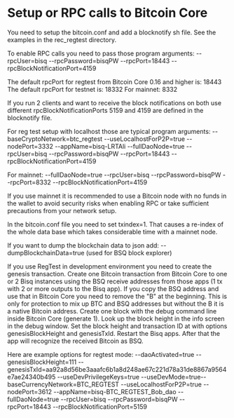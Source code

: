 ﻿Setup or RPC calls to Bitcoin Core
====================

You need to setup the bitcoin.conf and add a blocknotify sh file. See the examples in the rec_regtest directory.

To enable RPC calls you need to pass those program arguments:
--rpcUser=bisq --rpcPassword=bisqPW --rpcPort=18443 --rpcBlockNotificationPort=4159

The default rpcPort for regtest from Bitcoin Core 0.16 and higher is: 18443
The default rpcPort for testnet is: 18332
For mainnet: 8332

If you run 2 clients and want to receive the block notifications on both use different rpcBlockNotificationPorts
5159 and 4159 are defined in the blocknotify file.

For reg test setup with localhost those are typical program arguments:
--baseCryptoNetwork=btc_regtest --useLocalhostForP2P=true --nodePort=3332 --appName=bisq-LRTAli --fullDaoNode=true --rpcUser=bisq --rpcPassword=bisqPW --rpcPort=18443 --rpcBlockNotificationPort=4159


For mainnet:
--fullDaoNode=true --rpcUser=bisq --rpcPassword=bisqPW --rpcPort=8332 --rpcBlockNotificationPort=4159

If you use mainnet it is recommended to use a Bitcoin node with no funds in the wallet to avoid security risks when
enabling RPC or take sufficient precautions from your network setup.

In the bitcoin.conf file you need to set txindex=1.
That causes a re-index of the whole data base which takes considerable time with a
mainnet node.

If you want to dump the blockchain data to json add: --dumpBlockchainData=true (used for BSQ block explorer)

If you use RegTest in development environment you need to create the genesis transaction.
Create one Bitcoin transaction from Bitcoin Core to one or 2 Bisq instances using the BSQ receive addresses from those apps (1 tx with 2 or more outputs to the Bisq app).
If you copy the BSQ address and use that in Bitcoin Core you need to remove the "B" at the beginning. This is only for protection to mix up BTC and BSQ addresses but without the B it is a native Bitcoin address.
Create one block with the debug command line inside Bitcoin Core (generate 1). Look up the block height in the info screen in the debug window.
Set the block height and transaction ID at with options genesisBlockHeight and genesisTxId.
Restart the Bisq apps. After that the app will recognize the received Bitcoin as BSQ.

Here are example options for regtest mode:
--daoActivated=true --genesisBlockHeight=111 --genesisTxId=aa92a8d56be3aaafc6b1a8d248ae67c221d78a31de8867a9564e7ae24340b495 --useDevPrivilegeKeys=true --useDevMode=true--baseCurrencyNetwork=BTC_REGTEST  --useLocalhostForP2P=true --nodePort=3612 --appName=bisq-BTC_REGTEST_Bob_dao --fullDaoNode=true --rpcUser=bisq --rpcPassword=bisqPW --rpcPort=18443 --rpcBlockNotificationPort=5159
